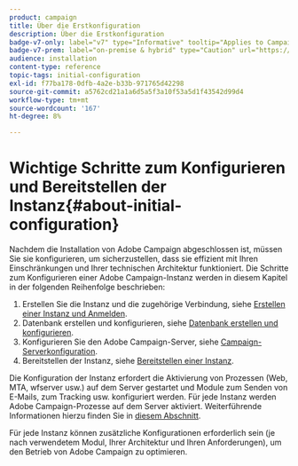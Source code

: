 ```yaml
---
product: campaign
title: Über die Erstkonfiguration
description: Über die Erstkonfiguration
badge-v7-only: label="v7" type="Informative" tooltip="Applies to Campaign Classic v7 only"
badge-v7-prem: label="on-premise & hybrid" type="Caution" url="https://experienceleague.adobe.com/docs/campaign-classic/using/installing-campaign-classic/architecture-and-hosting-models/hosting-models-lp/hosting-models.html?lang=en" tooltip="Applies to on-premise and hybrid deployments only"
audience: installation
content-type: reference
topic-tags: initial-configuration
exl-id: f77ba178-0dfb-4a2e-b33b-971765d42298
source-git-commit: a5762cd21a1a6d5a5f3a10f53a5d1f43542d99d4
workflow-type: tm+mt
source-wordcount: '167'
ht-degree: 8%

---
```


# Wichtige Schritte zum Konfigurieren und Bereitstellen der Instanz{#about-initial-configuration}



Nachdem die Installation von Adobe Campaign abgeschlossen ist, müssen Sie sie konfigurieren, um sicherzustellen, dass sie effizient mit Ihren Einschränkungen und Ihrer technischen Architektur funktioniert. Die Schritte zum Konfigurieren einer Adobe Campaign-Instanz werden in diesem Kapitel in der folgenden Reihenfolge beschrieben:

1. Erstellen Sie die Instanz und die zugehörige Verbindung, siehe [Erstellen einer Instanz und Anmelden](../../installation/using/creating-an-instance-and-logging-on.md).
1. Datenbank erstellen und konfigurieren, siehe [Datenbank erstellen und konfigurieren](../../installation/using/creating-and-configuring-the-database.md).
1. Konfigurieren Sie den Adobe Campaign-Server, siehe [Campaign-Serverkonfiguration](../../installation/using/configuring-campaign-server.md).
1. Bereitstellen der Instanz, siehe [Bereitstellen einer Instanz](../../installation/using/deploying-an-instance.md).

Die Konfiguration der Instanz erfordert die Aktivierung von Prozessen (Web, MTA, wfserver usw.) auf dem Server gestartet und Module zum Senden von E-Mails, zum Tracking usw. konfiguriert werden. Für jede Instanz werden Adobe Campaign-Prozesse auf dem Server aktiviert. Weiterführende Informationen hierzu finden Sie in [diesem Abschnitt](../../installation/using/configuring-campaign-server.md#enabling-processes).

Für jede Instanz können zusätzliche Konfigurationen erforderlich sein (je nach verwendetem Modul, Ihrer Architektur und Ihren Anforderungen), um den Betrieb von Adobe Campaign zu optimieren.
